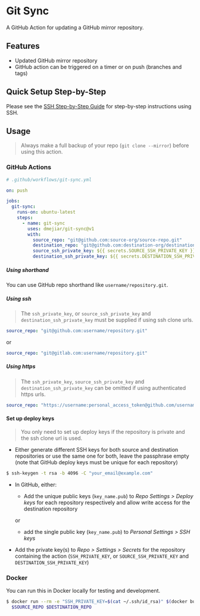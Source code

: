 # Git Sync

A GitHub Action for updating a GitHub mirror repository.

## Features

- Updated GitHub mirror repository
- GitHub action can be triggered on a timer or on push (branches and tags)

## Quick Setup Step-by-Step

Please see the [SSH Step-by-Step Guide](README-SSH-Step-by-Step-Guide.md) for step-by-step instructions using SSH.

## Usage

> Always make a full backup of your repo (`git clone --mirror`) before using this action.

### GitHub Actions

```yml
# .github/workflows/git-sync.yml

on: push

jobs:
  git-sync:
    runs-on: ubuntu-latest
    steps:
      - name: git-sync
        uses: dmejiar/git-sync@v1
        with:
          source_repo: "git@github.com:source-org/source-repo.git"
          destination_repo: "git@github.com:destination-org/destination-repo.git"
          source_ssh_private_key: ${{ secrets.SOURCE_SSH_PRIVATE_KEY }}
          destination_ssh_private_key: ${{ secrets.DESTINATION_SSH_PRIVATE_KEY }}

```

##### Using shorthand

You can use GitHub repo shorthand like `username/repository.git`.

##### Using ssh

> The `ssh_private_key`, or `source_ssh_private_key` and `destination_ssh_private_key` must be supplied if using ssh clone urls.

```yml
source_repo: "git@github.com:username/repository.git"
```
or
```yml
source_repo: "git@gitlab.com:username/repository.git"
```

##### Using https

> The `ssh_private_key`, `source_ssh_private_key` and `destination_ssh_private_key` can be omitted if using authenticated https urls.

```yml
source_repo: "https://username:personal_access_token@github.com/username/repository.git"
```

#### Set up deploy keys

> You only need to set up deploy keys if the repository is private and the ssh clone url is used.

- Either generate different SSH keys for both source and destination repositories or use the same one for both, leave the passphrase empty (note that GitHub deploy keys must be unique for each repository)

```sh
$ ssh-keygen -t rsa -b 4096 -C "your_email@example.com"
```

- In GitHub, either:

  - Add the unique public keys (`key_name.pub`) to _Repo Settings > Deploy keys_ for each repository respectively and allow write access for the destination repository

  or

  - add the single public key (`key_name.pub`) to _Personal Settings > SSH keys_

- Add the private key(s) to _Repo > Settings > Secrets_ for the repository containing the action (`SSH_PRIVATE_KEY`, or `SOURCE_SSH_PRIVATE_KEY` and `DESTINATION_SSH_PRIVATE_KEY`)

### Docker

You can run this in Docker locally for testing and development.

```sh
$ docker run --rm -e "SSH_PRIVATE_KEY=$(cat ~/.ssh/id_rsa)" $(docker build -q .) \
  $SOURCE_REPO $DESTINATION_REPO
```

